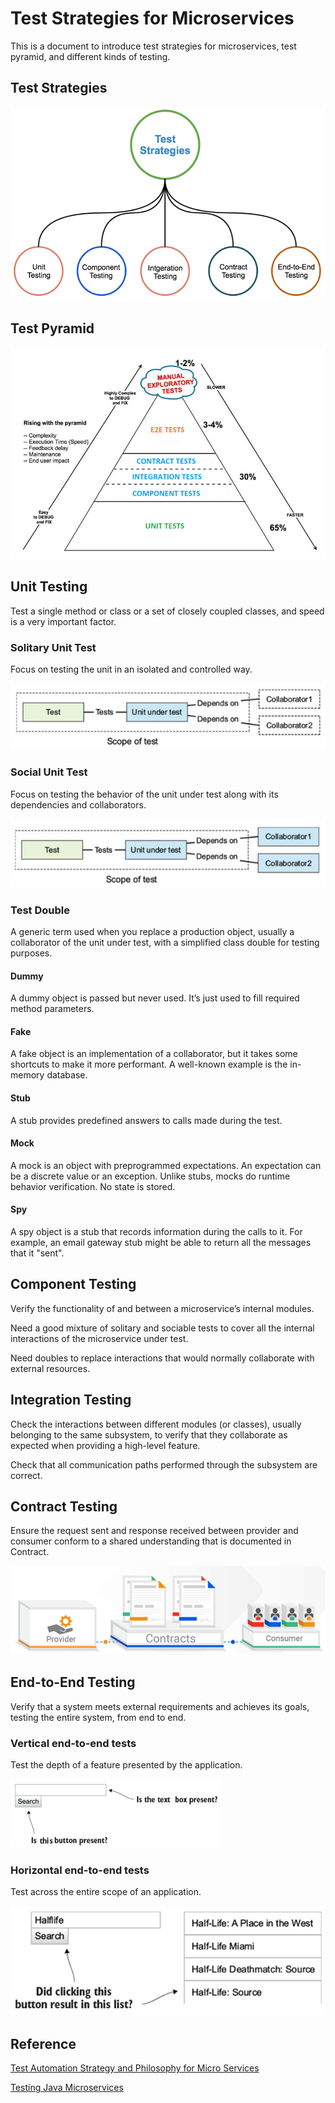 # Test Strategies for Microservices

This is a document to introduce test strategies for microservices, test pyramid, and different kinds of testing.

## Test Strategies

![test strategy](pic/test_strategy.png)

## Test Pyramid

![test pyramid](pic/test_pyramid.png)

## Unit Testing

Test a single method or class or a set of closely coupled classes, and speed is a very important factor.

### Solitary Unit Test

Focus on testing the unit in an isolated and controlled way.

![Solitary Unit Test](pic/Solitary_Unit_Test.png)

### Social Unit Test

Focus on testing the behavior of the unit under test along with its dependencies and collaborators.

![Social Unit Test](pic/Social_Unit_Test.png)

### Test Double

A generic term used when you replace a production object, usually a collaborator of the unit under test, with a simplified class double for testing purposes.

#### Dummy

A dummy object is passed but never used. It’s just used to fill required method parameters.

#### Fake

A fake object is an implementation of a collaborator, but it takes some shortcuts to make it more performant. A well-known example is the in-memory database.

#### Stub

A stub provides predefined answers to calls made during the test.

#### Mock

A mock is an object with preprogrammed expectations. An expectation can be a discrete value or an exception. Unlike stubs, mocks do runtime behavior verification. No state is stored.

#### Spy

A spy object is a stub that records information during the calls to it. For example, an email gateway stub might be able to return all the messages that it "sent".

## Component Testing

Verify the functionality of and between a microservice’s internal modules.

Need a good mixture of solitary and sociable tests to cover all the internal interactions of the microservice under test. 

Need doubles to replace interactions that would normally collaborate with external resources.

## Integration Testing

Check the interactions between different modules (or classes), usually belonging to the same subsystem, to verify that they collaborate as expected when providing a high-level feature. 

Check that all communication paths performed through the subsystem are correct.

## Contract Testing

Ensure the request sent and response received between provider and consumer conform to a shared understanding that is documented in Contract.

![Contract Testing](pic/Contract_Testing.png)

## End-to-End Testing

Verify that a system meets external requirements and achieves its goals, testing the entire system, from end to end.

### Vertical end-to-end tests

Test the depth of a feature presented by the application.

![Vertical end-to-end tests](pic/Vertical_end-to-end_tests.png)

### Horizontal end-to-end tests

Test across the entire scope of an application.

![Horizontal end-to-end tests](pic/Horizontal_end-to-end_tests.png)

## Reference

[Test Automation Strategy and Philosophy for Micro Services](https://www.codementor.io/@hemanthkandukuri/test-automation-strategy-and-philosophy-for-micro-services-vszdy6yvj)

[Testing Java Microservices](https://learning.oreilly.com/library/view/testing-java-microservices/9781617292897/)

